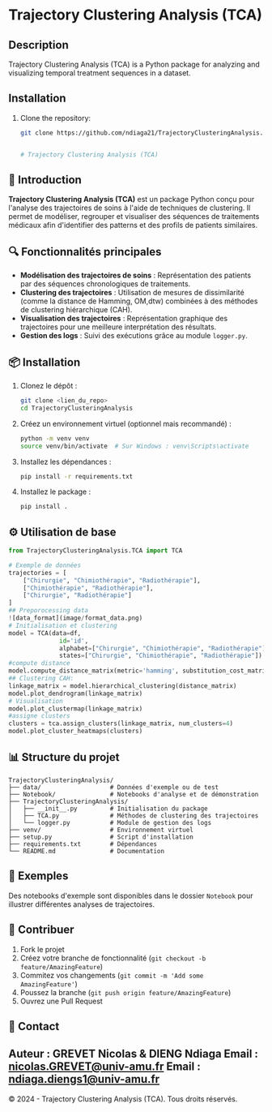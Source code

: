 # Trajectory Clustering Analysis (TCA)

## Description

Trajectory Clustering Analysis (TCA) is a Python package for analyzing and visualizing temporal treatment sequences in a dataset.

## Installation

1. Clone the repository:
   ```sh
   git clone https://github.com/ndiaga21/TrajectoryClusteringAnalysis.git


   # Trajectory Clustering Analysis (TCA)

## 🚀 Introduction

**Trajectory Clustering Analysis (TCA)** est un package Python conçu pour l'analyse des trajectoires de soins à l'aide de techniques de clustering. Il permet de modéliser, regrouper et visualiser des séquences de traitements médicaux afin d'identifier des patterns et des profils de patients similaires.

## 🔍 Fonctionnalités principales

- **Modélisation des trajectoires de soins** : Représentation des patients par des séquences chronologiques de traitements.
- **Clustering des trajectoires** : Utilisation de mesures de dissimilarité (comme la distance de Hamming, OM,dtw) combinées à des méthodes de clustering hiérarchique (CAH).
- **Visualisation des trajectoires** : Représentation graphique des trajectoires pour une meilleure interprétation des résultats.
- **Gestion des logs** : Suivi des exécutions grâce au module `logger.py`.

## 📦 Installation

1. Clonez le dépôt :
   ```bash
   git clone <lien_du_repo>
   cd TrajectoryClusteringAnalysis
   ```

2. Créez un environnement virtuel (optionnel mais recommandé) :
   ```bash
   python -m venv venv
   source venv/bin/activate  # Sur Windows : venv\Scripts\activate
   ```

3. Installez les dépendances :
   ```bash
   pip install -r requirements.txt
   ```

4. Installez le package :
   ```bash
   pip install .
   ```

## ⚙️ Utilisation de base

```python
from TrajectoryClusteringAnalysis.TCA import TCA

# Exemple de données
trajectories = [
    ["Chirurgie", "Chimiothérapie", "Radiothérapie"],
    ["Chimiothérapie", "Radiothérapie"],
    ["Chirurgie", "Radiothérapie"]
]
## Preporocessing data
![data_format](image/format_data.png)
# Initialisation et clustering
model = TCA(data=df,
              id='id',
              alphabet=["Chirurgie", "Chimiothérapie", "Radiothérapie"],
              states=["Chirurgie", "Chimiothérapie", "Radiothérapie"])
#compute distance
model.compute_distance_matrix(metric='hamming', substitution_cost_matrix=None)
## Clustering CAH:
linkage_matrix = model.hierarchical_clustering(distance_matrix)
model.plot_dendrogram(linkage_matrix)
# Visualisation
model.plot_clustermap(linkage_matrix)
#assigne clusters
clusters = tca.assign_clusters(linkage_matrix, num_clusters=4)
model.plot_cluster_heatmaps(clusters)
```

## 📊 Structure du projet

```
TrajectoryClusteringAnalysis/
├── data/                   # Données d'exemple ou de test
├── Notebook/               # Notebooks d'analyse et de démonstration
├── TrajectoryClusteringAnalysis/
│   ├── __init__.py         # Initialisation du package
│   ├── TCA.py              # Méthodes de clustering des trajectoires
│   └── logger.py           # Module de gestion des logs
├── venv/                   # Environnement virtuel
├── setup.py                # Script d'installation
├── requirements.txt        # Dépendances
└── README.md               # Documentation
```

## 🧪 Exemples

Des notebooks d'exemple sont disponibles dans le dossier `Notebook` pour illustrer différentes analyses de trajectoires.

## 🤝 Contribuer

1. Fork le projet
2. Créez votre branche de fonctionnalité (`git checkout -b feature/AmazingFeature`)
3. Commitez vos changements (`git commit -m 'Add some AmazingFeature'`)
4. Poussez la branche (`git push origin feature/AmazingFeature`)
5. Ouvrez une Pull Request

## 📧 Contact

**Auteur :** GREVET Nicolas & DIENG Ndiaga
**Email :** nicolas.GREVET@univ-amu.fr
**Email :** ndiaga.diengs1@univ-amu.fr
---

© 2024 - Trajectory Clustering Analysis (TCA). Tous droits réservés.


